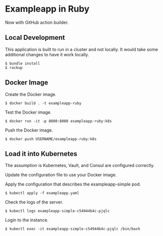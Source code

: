 # Exampleapp in Ruby

Now with GitHub action builder.

## Local Development

This application is built to run in a cluster and not locally. It would take
some additional changes to have it work locally.

```shell
$ bundle install
$ rackup
```

## Docker Image

Create the Docker image.

```shell
$ docker build . -t exampleapp-ruby
```

Test the Docker image.

```shell
$ docker run -it -p 8080:8080 exampleapp-ruby:k8s
```

Push the Docker image.

```shell
$ docker push USERNAME/exampleapp-ruby:k8s
```

## Load it into Kubernetes

The assumption is Kubernetes, Vault, and Consul are configured correctly.

Update the configuration file to use your Docker image.

Apply the configuration that describes the exampleapp-simple pod.

```shell
$ kubectl apply -f exampleapp.yaml
```

Check the logs of the server.

```shell
$ kubectl logs exampleapp-simple-c54944b4c-pjqlc
```

Login to the instance.

```shell
$ kubectl exec -it exampleapp-simple-c54944b4c-pjqlc /bin/bash
```
